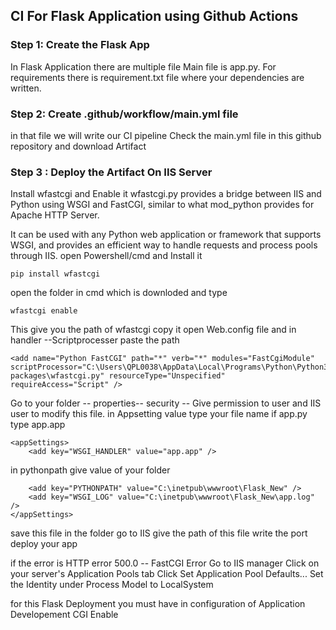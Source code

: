 ## CI For Flask Application using Github Actions
### Step 1: Create the Flask App 
In Flask Application there are multiple file Main file is app.py. For requirements there is requirement.txt file where your dependencies are written.
### Step 2: Create .github/workflow/main.yml file
in that file we will write our CI pipeline
Check the main.yml file in this github repository and download Artifact
### Step 3 : Deploy the Artifact On IIS Server
Install wfastcgi and Enable it 
wfastcgi.py provides a bridge between IIS and Python using WSGI and FastCGI, similar to what mod_python provides for Apache HTTP Server.

It can be used with any Python web application or framework that supports WSGI, and provides an efficient way to handle requests and process pools through IIS.
open Powershell/cmd and Install it 
```
pip install wfastcgi
```
open the folder in cmd which is downloded and type
```
wfastcgi enable
```
This give you the path of wfastcgi copy it 
open Web.config file and in handler --Scriptprocesser paste the path 
```
<add name="Python FastCGI" path="*" verb="*" modules="FastCgiModule" scriptProcessor="C:\Users\QPL0038\AppData\Local\Programs\Python\Python312\python.exe|C:\Users\QPL0038\AppData\Local\Programs\Python\Python312\Lib\site-packages\wfastcgi.py" resourceType="Unspecified" requireAccess="Script" />
```
Go to your folder -- properties-- security -- Give permission to user and IIS user to modify this file.
in Appsetting value type your file name if app.py type app.app
```
<appSettings>
	<add key="WSGI_HANDLER" value="app.app" />
```
in pythonpath give value of your folder 
```
	<add key="PYTHONPATH" value="C:\inetpub\wwwroot\Flask_New" />
	<add key="WSGI_LOG" value="C:\inetpub\wwwroot\Flask_New\app.log" />
</appSettings>
```
save this file in the folder
go to IIS give the path of this file write the port deploy your app


if the error is HTTP error 500.0 -- FastCGI Error
Go to IIS manager
Click on your server's Application Pools tab
Click Set Application Pool Defaults...
Set the Identity under Process Model to LocalSystem


for this Flask Deployment you must have in configuration of Application Developement CGI Enable
